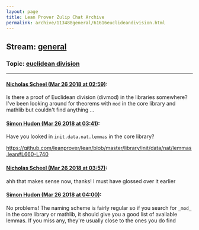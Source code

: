```yaml
---
layout: page
title: Lean Prover Zulip Chat Archive 
permalink: archive/113488general/61616euclideandivision.html
---
```


## Stream: [general](index.html)
### Topic: [euclidean division](61616euclideandivision.html)

---

#### [Nicholas Scheel (Mar 26 2018 at 02:59)](https://leanprover.zulipchat.com/#narrow/stream/113488-general/topic/euclidean%20division/near/124205800):
Is there a proof of Euclidean division (divmod) in the libraries somewhere? I've been looking around for theorems with `mod` in the core library and mathlib but couldn't find anything ...

#### [Simon Hudon (Mar 26 2018 at 03:41)](https://leanprover.zulipchat.com/#narrow/stream/113488-general/topic/euclidean%20division/near/124206823):
Have you looked in `init.data.nat.lemmas` in the core library?

https://github.com/leanprover/lean/blob/master/library/init/data/nat/lemmas.lean#L660-L740

#### [Nicholas Scheel (Mar 26 2018 at 03:57)](https://leanprover.zulipchat.com/#narrow/stream/113488-general/topic/euclidean%20division/near/124207213):
ahh that makes sense now, thanks! I must have glossed over it earlier

#### [Simon Hudon (Mar 26 2018 at 04:00)](https://leanprover.zulipchat.com/#narrow/stream/113488-general/topic/euclidean%20division/near/124207315):
No problems! The naming scheme is fairly regular so if you search for `_mod_` in the core library or mathlib, it should give you a good list of available lemmas. If you miss any, they're usually close to the ones you do find

